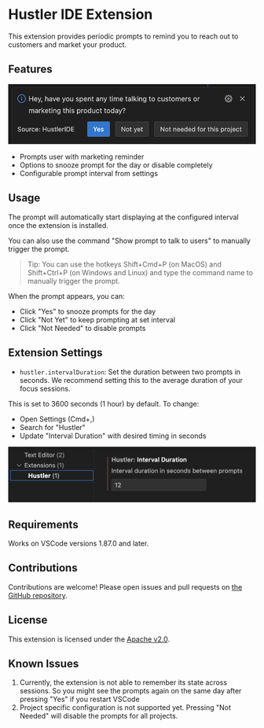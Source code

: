 # Hustler IDE Extension
This extension provides periodic prompts to remind you to reach out to customers and market your product.

## Features

![Prompt to talk to users](images/prompt.png)
- Prompts user with marketing reminder
- Options to snooze prompt for the day or disable completely
- Configurable prompt interval from settings

## Usage
The prompt will automatically start displaying at the configured interval once the extension is installed.

You can also use the command "Show prompt to talk to users" to manually trigger the prompt.

> Tip: You can use the hotkeys Shift+Cmd+P (on MacOS) and Shift+Ctrl+P (on Windows and Linux) and type the command name to manually trigger the prompt.

When the prompt appears, you can:
- Click "Yes" to snooze prompts for the day
- Click "Not Yet" to keep prompting at set interval
- Click "Not Needed" to disable prompts

## Extension Settings

* `hustler.intervalDuration`: Set the duration between two prompts in seconds. We recommend setting this to the average duration of your focus sessions.

This is set to 3600 seconds (1 hour) by default. To change:

- Open Settings (Cmd+,)
- Search for "Hustler"
- Update "Interval Duration" with desired timing in seconds

![Settings](images/setting.png)

## Requirements

Works on VSCode versions 1.87.0 and later.

## Contributions
Contributions are welcome! Please open issues and pull requests on [the GitHub repository](https://github.com/Alokit-Innovations/HustlerIDE).

## License
This extension is licensed under the [Apache v2.0](LICENSE).

## Known Issues

1. Currently, the extension is not able to remember its state across sessions. So you might see the prompts again on the same day after pressing "Yes" if you restart VSCode
2. Project specific configuration is not supported yet. Pressing "Not Needed" will disable the prompts for all projects.